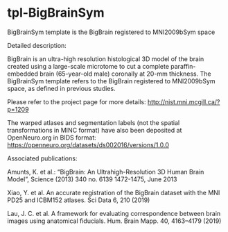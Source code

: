 # tpl-BigBrainSym
BigBrainSym template is the BigBrain registered to MNI2009bSym space

Detailed description:

BigBrain is an ultra-high resolution histological 3D model of the brain created using a large-scale microtome to cut a complete paraffin-embedded brain (65-year-old male) coronally at 20-mm thickness. The BigBrainSym template refers to the BigBrain registered to MNI2009bSym space, as defined in previous studies.

Please refer to the project page for more details: http://nist.mni.mcgill.ca/?p=1209

The warped atlases and segmentation labels (not the spatial transformations in MINC format) have also been deposited at OpenNeuro.org in BIDS format: https://openneuro.org/datasets/ds002016/versions/1.0.0

Associated publications: 

Amunts, K. et al.: “BigBrain: An Ultrahigh-Resolution 3D Human Brain Model”, Science (2013) 340 no. 6139 1472-1475, June 2013

Xiao, Y. et al. An accurate registration of the BigBrain dataset with the MNI PD25 and ICBM152 atlases. Sci Data 6, 210 (2019)

Lau, J. C. et al. A framework for evaluating correspondence between brain images using anatomical fiducials. Hum. Brain Mapp. 40, 4163–4179 (2019)
